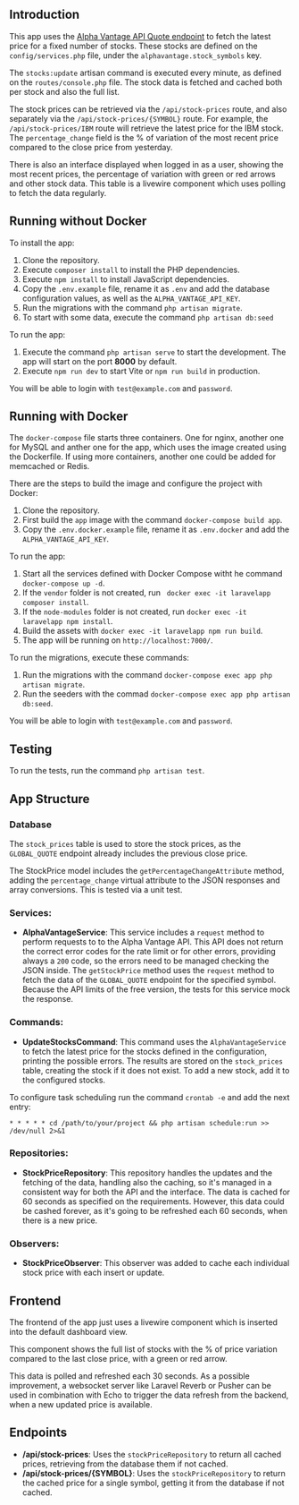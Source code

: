 ## Introduction

This app uses the [Alpha Vantage API Quote endpoint](https://www.alphavantage.co/documentation/#latestprice) to fetch the latest price for a fixed number of stocks. These stocks are defined on the `config/services.php` file, under the `alphavantage.stock_symbols` key.

The `stocks:update` artisan command is executed every minute, as defined on the `routes/console.php` file. The stock data is fetched and cached both per stock and also the full list.

The stock prices can be retrieved via the `/api/stock-prices` route, and also separately via the `/api/stock-prices/{SYMBOL}` route. For example, the `/api/stock-prices/IBM` route will retrieve the latest price for the IBM stock. The `percentage_change` field is the % of variation of the most recent price compared to the close price from yesterday.

There is also an interface displayed when logged in as a user, showing the most recent prices, the percentage of variation with green or red arrows and other stock data. This table is a livewire component which uses polling to fetch the data regularly.

## Running without Docker

To install the app:

1. Clone the repository.
2. Execute `composer install` to install the PHP dependencies.
3. Execute `npm install` to install JavaScript dependencies.
4. Copy the `.env.example` file, rename it as `.env` and add the database configuration values, as well as the `ALPHA_VANTAGE_API_KEY`.
5. Run the migrations with the command `php artisan migrate`.
6. To start with some data, execute the command `php artisan db:seed`

To run the app:

1. Execute the command `php artisan serve` to start the development. The app will start on the port **8000** by default.
2. Execute `npm run dev` to start Vite or `npm run build` in production. 

You will be able to login with `test@example.com` and `password`.

## Running with Docker

The `docker-compose` file starts three containers. One for nginx, another one for MySQL and anther one for the app, which uses the image created using the Dockerfile. If using more containers, another one could be added for memcached or Redis.

There are the steps to build the image and configure the project with Docker:

1. Clone the repository.
2. First build the `app` image with the command `docker-compose build app`.
3. Copy the `.env.docker.example` file, rename it as `.env.docker` and add the `ALPHA_VANTAGE_API_KEY`.

To run the app:

1. Start all the services defined with Docker Compose witht he command `docker-compose up -d`.
2. If the `vendor` folder is not created, run ` docker exec -it laravelapp composer install`.
3. If the `node-modules` folder is not created, run `docker exec -it laravelapp npm install`.
4. Build the assets with `docker exec -it laravelapp npm run build`.
5. The app will be running on `http://localhost:7000/`. 

To run the migrations, execute these commands:

1. Run the migrations with the command `docker-compose exec app php artisan migrate`.
2. Run the seeders with the commad `docker-compose exec app php artisan db:seed`.

You will be able to login with `test@example.com` and `password`.

## Testing

To run the tests, run the command `php artisan test`.

## App Structure

### Database

The `stock_prices` table is used to store the stock prices, as the `GLOBAL_QUOTE` endpoint already includes the previous close price.

The StockPrice model includes the `getPercentageChangeAttribute` method, adding the `percentage_change` virtual attribute to the JSON responses and array conversions. This is tested via a unit test.

### Services:

* **AlphaVantageService**: This service includes a `request` method to perform requests to to the Alpha Vantage API. This API does not  return the correct error codes for the rate limit or for other errors, providing always a `200` code, so the errors need to be managed checking the JSON inside. The `getStockPrice` method uses the `request` method to fetch the data of the `GLOBAL_QUOTE` endpoint for the specified symbol. Because the API limits of the free version, the tests for this service mock the response.

### Commands:

* **UpdateStocksCommand**: This command uses the `AlphaVantageService` to fetch the latest price for the stocks defined in the configuration, printing the possible errors. The results are stored on the `stock_prices` table, creating the stock if it does not exist. To add a new stock, add it to the configured stocks.

To configure task scheduling run the command `crontab -e` and add the next entry:

```
* * * * * cd /path/to/your/project && php artisan schedule:run >> /dev/null 2>&1
```

### Repositories:

* **StockPriceRepository**: This repository handles the updates and the fetching of the data, handling also the caching, so it's managed in a consistent way for both the API and the interface. The data is cached for 60 seconds as specified on the requirements. However, this data could be cashed forever, as it's going to be refreshed each 60 seconds, when there is a new price.

### Observers:

* **StockPriceObserver**: This observer was added to cache each individual stock price with each insert or update.

## Frontend

The frontend of the app just uses a livewire component which is inserted into the default dashboard view.

This component shows the full list of stocks with the % of price variation compared to the last close price, with a green or red arrow.

This data is polled and refreshed each 30 seconds. As a possible improvement, a websocket server like Laravel Reverb or Pusher can be used in combination with Echo to trigger the data refresh from the backend, when a new updated price is available.

## Endpoints

* **/api/stock-prices**: Uses the `stockPriceRepository` to return all cached prices, retrieving from the database them if not cached.
* **/api/stock-prices/{SYMBOL}**: Uses the `stockPriceRepository` to return the cached price for a single symbol, getting it from the database if not cached.
